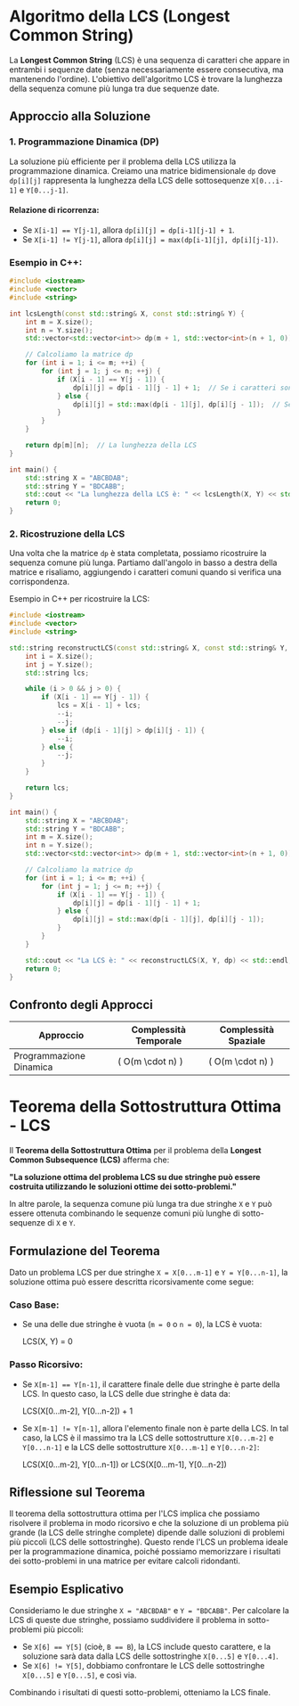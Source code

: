 # Algoritmo della LCS (Longest Common String)

La **Longest Common String** (LCS) è una sequenza di caratteri che appare in entrambi i sequenze date (senza necessariamente essere consecutiva, ma mantenendo l'ordine). 
L'obiettivo dell'algoritmo LCS è trovare la lunghezza della sequenza comune più lunga tra due sequenze date.

## Approccio alla Soluzione

### 1. Programmazione Dinamica (DP)
La soluzione più efficiente per il problema della LCS utilizza la programmazione dinamica. Creiamo una matrice bidimensionale `dp` dove `dp[i][j]` rappresenta la lunghezza della LCS delle sottosequenze `X[0...i-1]` e `Y[0...j-1]`.

#### Relazione di ricorrenza:
- Se `X[i-1] == Y[j-1]`, allora `dp[i][j] = dp[i-1][j-1] + 1`.
- Se `X[i-1] != Y[j-1]`, allora `dp[i][j] = max(dp[i-1][j], dp[i][j-1])`.

### Esempio in C++:

```cpp
#include <iostream>
#include <vector>
#include <string>

int lcsLength(const std::string& X, const std::string& Y) {
    int m = X.size();
    int n = Y.size();
    std::vector<std::vector<int>> dp(m + 1, std::vector<int>(n + 1, 0));

    // Calcoliamo la matrice dp
    for (int i = 1; i <= m; ++i) {
        for (int j = 1; j <= n; ++j) {
            if (X[i - 1] == Y[j - 1]) {
                dp[i][j] = dp[i - 1][j - 1] + 1;  // Se i caratteri sono uguali
            } else {
                dp[i][j] = std::max(dp[i - 1][j], dp[i][j - 1]);  // Se sono diversi
            }
        }
    }

    return dp[m][n];  // La lunghezza della LCS
}

int main() {
    std::string X = "ABCBDAB";
    std::string Y = "BDCABB";
    std::cout << "La lunghezza della LCS è: " << lcsLength(X, Y) << std::endl;
    return 0;
}
```

### 2. Ricostruzione della LCS
Una volta che la matrice `dp` è stata completata, possiamo ricostruire la sequenza comune più lunga. Partiamo dall'angolo in basso a destra della matrice e risaliamo, aggiungendo i caratteri comuni quando si verifica una corrispondenza.

Esempio in C++ per ricostruire la LCS:

```cpp
#include <iostream>
#include <vector>
#include <string>

std::string reconstructLCS(const std::string& X, const std::string& Y, const std::vector<std::vector<int>>& dp) {
    int i = X.size();
    int j = Y.size();
    std::string lcs;

    while (i > 0 && j > 0) {
        if (X[i - 1] == Y[j - 1]) {
            lcs = X[i - 1] + lcs;
            --i;
            --j;
        } else if (dp[i - 1][j] > dp[i][j - 1]) {
            --i;
        } else {
            --j;
        }
    }

    return lcs;
}

int main() {
    std::string X = "ABCBDAB";
    std::string Y = "BDCABB";
    int m = X.size();
    int n = Y.size();
    std::vector<std::vector<int>> dp(m + 1, std::vector<int>(n + 1, 0));

    // Calcoliamo la matrice dp
    for (int i = 1; i <= m; ++i) {
        for (int j = 1; j <= n; ++j) {
            if (X[i - 1] == Y[j - 1]) {
                dp[i][j] = dp[i - 1][j - 1] + 1;
            } else {
                dp[i][j] = std::max(dp[i - 1][j], dp[i][j - 1]);
            }
        }
    }

    std::cout << "La LCS è: " << reconstructLCS(X, Y, dp) << std::endl;
    return 0;
}
```

## Confronto degli Approcci

| Approccio              | Complessità Temporale | Complessità Spaziale |
|------------------------|-----------------------|----------------------|
| Programmazione Dinamica | \( O(m \cdot n) \)     | \( O(m \cdot n) \)    |



# Teorema della Sottostruttura Ottima - LCS

Il **Teorema della Sottostruttura Ottima** per il problema della **Longest Common Subsequence (LCS)** afferma che:

**"La soluzione ottima del problema LCS su due stringhe può essere costruita utilizzando le soluzioni ottime dei sotto-problemi."**

In altre parole, la sequenza comune più lunga tra due stringhe `X` e `Y` può essere ottenuta combinando le sequenze comuni più lunghe di sotto-sequenze di `X` e `Y`.

## Formulazione del Teorema

Dato un problema LCS per due stringhe `X = X[0...m-1]` e `Y = Y[0...n-1]`, la soluzione ottima può essere descritta ricorsivamente come segue:

### Caso Base:
- Se una delle due stringhe è vuota (`m = 0` o `n = 0`), la LCS è vuota:
  
  LCS(X, Y) = 0
  

### Passo Ricorsivo:
- Se `X[m-1] == Y[n-1]`, il carattere finale delle due stringhe è parte della LCS. In questo caso, la LCS delle due stringhe è data da:

  LCS(X[0...m-2], Y[0...n-2]) + 1

- Se `X[m-1] != Y[n-1]`, allora l'elemento finale non è parte della LCS. In tal caso, la LCS è il massimo tra la LCS delle sottostrutture `X[0...m-2]` e `Y[0...n-1]` e la LCS delle sottostrutture `X[0...m-1]` e `Y[0...n-2]`:

  LCS(X[0...m-2], Y[0...n-1])  or  LCS(X[0...m-1], Y[0...n-2])

## Riflessione sul Teorema

Il teorema della sottostruttura ottima per l'LCS implica che possiamo risolvere il problema in modo ricorsivo e che la soluzione di un problema più grande (la LCS delle stringhe complete) dipende dalle soluzioni di problemi più piccoli (LCS delle sottostringhe). Questo rende l'LCS un problema ideale per la programmazione dinamica, poiché possiamo memorizzare i risultati dei sotto-problemi in una matrice per evitare calcoli ridondanti.

## Esempio Esplicativo

Consideriamo le due stringhe `X = "ABCBDAB"` e `Y = "BDCABB"`. Per calcolare la LCS di queste due stringhe, possiamo suddividere il problema in sotto-problemi più piccoli:

- Se `X[6] == Y[5]` (cioè, `B == B`), la LCS include questo carattere, e la soluzione sarà data dalla LCS delle sottostringhe `X[0...5]` e `Y[0...4]`.
- Se `X[6] != Y[5]`, dobbiamo confrontare le LCS delle sottostringhe `X[0...5]` e `Y[0...5]`, e così via.

Combinando i risultati di questi sotto-problemi, otteniamo la LCS finale.
